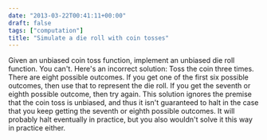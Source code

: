 ```yaml
---
date: "2013-03-22T00:41:11+00:00"
draft: false
tags: ["computation"]
title: "Simulate a die roll with coin tosses"
---
```

Given an unbiased coin toss function, implement an unbiased die roll function. You can't. Here's an incorrect solution: Toss the coin three times. There are eight possible outcomes. If you get one of the first six possible outcomes, then use that to represent the die roll. If you get the seventh or eighth possible outcome, then try again. This solution ignores the premise that the coin toss is unbiased, and thus it isn't guaranteed to halt in the case that you keep getting the seventh or eighth possible outcomes. It will probably halt eventually in practice, but you also wouldn't solve it this way in practice either.

